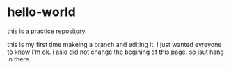 # hello-world
this is a practice repository.  

this is my first time makeing a branch and editing it. I just wanted evreyone to know i'm ok. i aslo did not change the begining of this page. so jsut hang in there.
